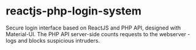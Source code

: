 # reactjs-php-login-system
Secure login interface based on ReactJS and PHP API, designed with Material-UI. The PHP API server-side counts requests to the webserver - logs and blocks suspicious intruders.
